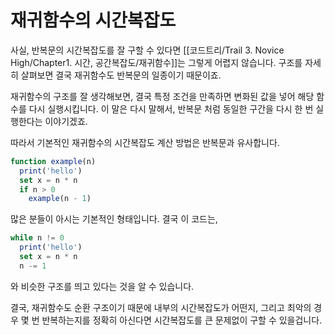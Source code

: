 # 재귀함수의 시간복잡도

사실, 반복문의 시간복잡도를 잘 구할 수 있다면 [[코드트리/Trail 3. Novice High/Chapter1. 시간, 공간복잡도/재귀함수]]는 그렇게 어렵지 않습니다. 구조를 자세히 살펴보면 결국 재귀함수도 반복문의 일종이기 때문이죠.

재귀함수의 구조를 잘 생각해보면, 결국 특정 조건을 만족하면 변화된 값을 넣어 해당 함수를 다시 실행시킵니다. 이 말은 다시 말해서, 반복문 처럼 동일한 구간을 다시 한 번 실행한다는 이야기겠죠.

따라서 기본적인 재귀함수의 시간복잡도 계산 방법은 반복문과 유사합니다.

```jsx
function example(n)
  print('hello')
  set x = n * n
  if n > 0
    example(n - 1)
```

많은 분들이 아시는 기본적인 형태입니다. 결국 이 코드는,

```jsx
while n != 0
  print('hello')
  set x = n * n
  n -= 1
```

와 비슷한 구조를 띄고 있다는 것을 알 수 있습니다.

결국, 재귀함수도 순환 구조이기 때문에 내부의 시간복잡도가 어떤지, 그리고 최악의 경우 몇 번 반복하는지를 정확히 아신다면 시간복잡도를 큰 문제없이 구할 수 있을겁니다.
